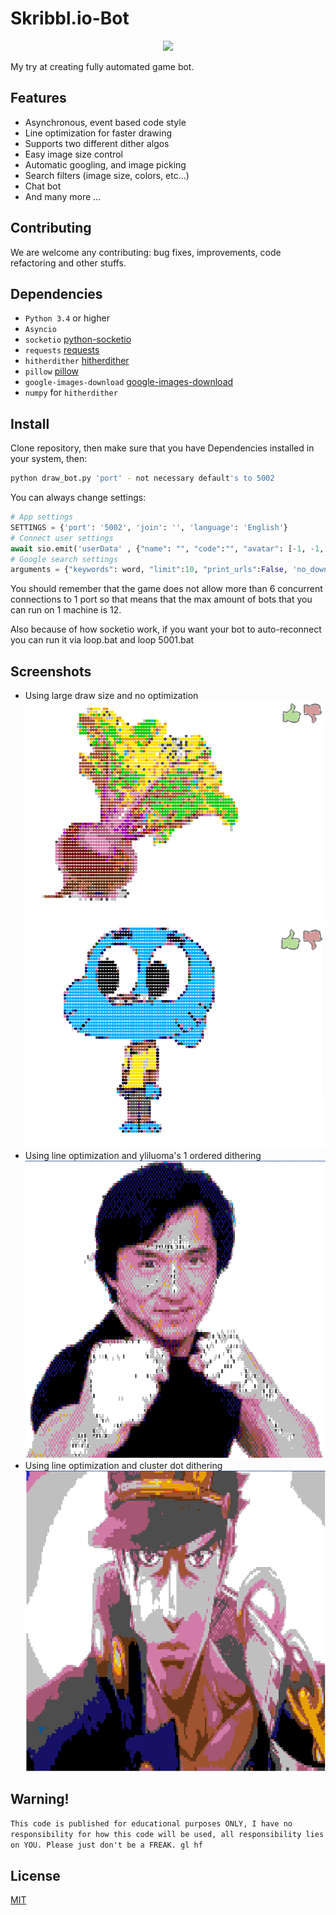 # Skribbl.io-Bot

<p align="center"><a href="https://github.com/alekxeyuk/Skribbl.io-Bot"><img src="https://raw.githubusercontent.com/alekxeyuk/Skribbl.io-Bot/master/resources/logo.png"></a></p>

My try at creating fully automated game bot.

## Features
* Asynchronous, event based code style
* Line optimization for faster drawing
* Supports two different dither algos
* Easy image size control
* Automatic googling, and image picking
* Search filters (image size, colors, etc...)
* Chat bot
* And many more ...

## Contributing
We are welcome any contributing: bug fixes, improvements, code refactoring and other stuffs.

## Dependencies
- `Python 3.4` or higher
- `Asyncio`
- `socketio` [python-socketio](https://github.com/miguelgrinberg/python-socketio)
- `requests` [requests](https://github.com/kennethreitz/requests)
- `hitherdither` [hitherdither](https://github.com/hbldh/hitherdither)
- `pillow` [pillow](https://github.com/python-pillow/Pillow)
- `google-images-download` [google-images-download](https://github.com/hardikvasa/google-images-download)
- `numpy` for `hitherdither`

## Install
Clone repository, then make sure that you have Dependencies installed in your system, then:

```bash
python draw_bot.py 'port' - not necessary default's to 5002 
```

You can always change settings:

```python
# App settings
SETTINGS = {'port': '5002', 'join': '', 'language': 'English'}
# Connect user settings
await sio.emit('userData' , {"name": "­", "code":"", "avatar": [-1, -1, -1, -1], "join": SETTINGS['join'], "language": SETTINGS['language'], "createPrivate": False})
# Google search settings
arguments = {"keywords": word, "limit":10, "print_urls":False, 'no_download':True, 'safe_search':True, 'exact_size':'200,200', 'type': 'clipart', 'format': 'jpg'}
```

You should remember that the game does not allow more than 6 concurrent connections to 1 port
so that means that the max amount of bots that you can run on 1 machine is 12.

Also because of how socketio work, if you want your bot to auto-reconnect you can run it via loop.bat and loop 5001.bat

## Screenshots
- Using large draw size and no optimization
![Example](resources/EXAMPLE.png)
![Example2](resources/EXAMPLE2.png)
- Using line optimization and yliluoma's 1 ordered dithering
![Example3](resources/EXAMPLE3.png)
- Using line optimization and cluster dot dithering
![Example4](resources/EXAMPLE4.png)

## Warning!
`This code is published for educational purposes ONLY, I have no responsibility for how this code will be used, all responsibility lies on YOU. Please just don't be a FREAK. gl hf`

## License
[MIT](https://github.com/alekxeyuk/Skribbl.io-Bot/blob/master/LICENSE)
